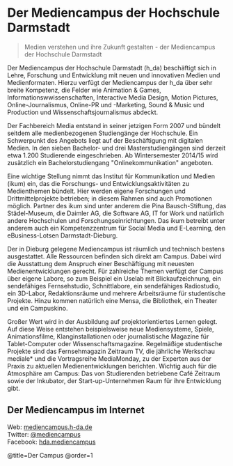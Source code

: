 # Der Mediencampus der Hochschule Darmstadt 

> Medien verstehen und ihre Zukunft gestalten - der Mediencampus der Hochschule Darmstadt

Der Mediencampus der Hochschule Darmstadt (h_da) beschäftigt sich in Lehre, Forschung und Entwicklung mit neuen und innovativen Medien und Medienformaten. Hierzu verfügt der Mediencampus der h_da über sehr breite Kompetenz, die Felder wie Animation & Games, Informationswwissenschaften, Interactive Media Design, Motion Pictures, Online-Journalismus, Online-PR und -Marketing, Sound & Music und Production und Wissenschaftsjournalismus abdeckt. 

Der Fachbereich Media entstand in seiner jetzigen Form 2007 und bündelt seitdem alle medienbezogenen Studiengänge der Hochschule. Ein Schwerpunkt des Angebots liegt auf der Beschäftigung mit digitalen Medien. In den sieben Bachelor- und drei Masterstudiengängen sind derzeit etwa 1.200 Studierende eingeschrieben. Ab Wintersemester 2014/15 wird zusätzlich ein Bachelorstudiengang "Onlinekommunikation" angeboten. 

Eine wichtige Stellung nimmt das Institut für Kommunikation und Medien (ikum) ein, das die Forschungs- und Entwicklungsaktivitäten zu Medienthemen bündelt. Hier werden eigene Forschungen und Drittmittelprojekte betrieben; in diesem Rahmen sind auch Promotionen möglich. Partner des ikum sind unter anderem die Pina Bausch-Stiftung, das Städel-Museum, die Daimler AG, die Software AG, IT for Work und natürlich andere Hochschulen und Forschungseinrichtungen. Das ikum betreibt unter anderem auch ein Kompetenzzentrum für Social Media und E-Learning, den eBusiness-Lotsen Darmstadt-Dieburg.

Der in Dieburg gelegene Mediencampus ist räumlich und technisch bestens ausgestattet. Alle Ressourcen befinden sich direkt am Campus. Dabei wird die Ausstattung dem Anspruch einer Beschäftigung mit neuesten Medienentwicklungen gerecht. Für zahlreiche Themen verfügt der Campus über eigene Labore, so zum Beispiel ein Uselab mit Blickaufzeichnung, ein sendefähiges Fernsehstudio, Schnittlabore, ein sendefähiges Radiostudio, ein 3D-Labor, Redaktionsräume und mehrere Arbeitsräume für studentische Projekte. Hinzu kommen natürlich eine Mensa, die Bibliothek, ein Theater und ein Campuskino. 

Großer Wert wird in der Ausbildung auf projektorientiertes Lernen gelegt. Auf diese Weise entstehen beispielsweise neue Mediensysteme, Spiele, Animationsfilme, Klanginstallationen oder journalistische Magazine für Tablet-Computer oder Wissenschaftsmagazine. Regelmäßige studentische Projekte sind das Fernsehmagazin Zeitraum TV, die jährliche Werkschau mediale* und die Vortragsreihe MediaMonday, zu der Experten aus der Praxis zu aktuellen Medienentwicklungen berichten. Wichtig auch für die Atmosphäre am Campus: Das von Studierenden betriebene Café Zeitraum sowie der Inkubator, der Start-up-Unternehmen Raum für ihre Entwicklung gibt.

## Der Mediencampus im Internet

Web: [mediencampus.h-da.de](http://mediencampus.h-da.de/)  
Twitter: [@mediencampus](https://twitter.com/mediencampus)  
Facebook: [hda.mediencampus](https://www.facebook.com/hda.mediencampus)

@title=Der Campus
@order=1
